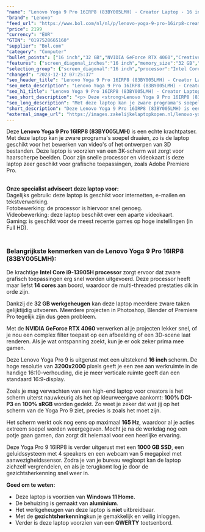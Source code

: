 ```yaml
---
"name": "Lenovo Yoga 9 Pro 16IRP8 (83BY005LMH) - Creator Laptop - 16 inch"
"brand": "Lenovo"
"feed_url": "https://www.bol.com/nl/nl/p/lenovo-yoga-9-pro-16irp8-creator-laptop-16-inch/9300000151986230"
"price": 2199
"currency": "EUR"
"GTIN": "0197528665160"
"supplier": "Bol.com"
"category": "Computer"
"bullet_points": ["16 inch","32 GB","NVIDIA GeForce RTX 4060","Creative"]
"features": {"screen_diagonal_inches":"16 inch","memory_size":"32 GB","graphics_card":"NVIDIA GeForce RTX 4060","purpose_laptop":"Creative"}
"selection_group": {"screen_diagonal":"16 inch","processor":"Intel Core i9","changed_price_past_3_days":false,"product_family":"Yoga"}
"changed": "2023-12-12 07:25:37"
"seo_header_title": "Lenovo Yoga 9 Pro 16IRP8 (83BY005LMH) - Creator Laptop - 16 inch"
"seo_meta_description": "Lenovo Yoga 9 Pro 16IRP8 (83BY005LMH) - Creator Laptop - 16 inch"
"seo_h1_title": "Lenovo Yoga 9 Pro 16IRP8 (83BY005LMH) - Creator Laptop - 16 inch"
"seo_short_description": "<p> Deze <strong>Lenovo Yoga 9 Pro 16IRP8 (83BY005LMH)</strong> is een echte krachtpatser."
"seo_long_description": "Met deze laptop kan je zware programa's soepel draaien, zo is de laptop geschikt voor het bewerken van video's of het ontwerpen van 3D bestanden. Deze laptop is voorzien van een 3K-scherm wat zorgt voor haarscherpe beelden. Door zijn snelle processor en videokaart is deze laptop zeer geschikt voor grafische toepassingen, zoals Adobe Premiere Pro. </p> <p> <br /><strong>Onze specialist adviseert deze laptop voor:</strong><br />Dagelijks gebruik: deze laptop is geschikt voor internetten, e-mailen en tekstverwerking. <br />Fotobewerking: de processor is hiervoor snel genoeg. <br />Videobewerking: deze laptop beschikt over een aparte videokaart. <br />Gaming: is geschikt voor de meest recente games op hoge instellingen (in Full HD). </p> <h3><br />Belangrijkste kenmerken van de Lenovo Yoga 9 Pro 16IRP8 (83BY005LMH):</h3> <p> De krachtige <strong>Intel Core i9-13905H processor</strong> zorgt ervoor dat zware grafisch toepassingen erg snel worden uitgevoerd. Deze processor heeft maar liefst <strong>14 cores </strong>aan boord, waardoor de multi-threaded prestaties dik in orde zijn. </p> <p> Dankzij de <strong>32 GB werkgeheugen</strong> kan deze laptop meerdere zware taken gelijktijdig uitvoeren. Meerdere projecten in Photoshop, Blender of Premiere Pro tegelijk zijn dus geen probleem. </p> <p> Met de <strong>NVIDIA GeForce RTX 4060 </strong>verwerken al je projecten lekker snel, of je nou een complex filter toepast op een afbeelding of een 3D-scene laat renderen. Als je wat ontspanning zoekt, kun je er ook zeker prima mee gamen. </p> <p> Deze Lenovo Yoga Pro 9 is uitgerust met een uitstekend <strong>16 inch </strong>scherm. De hoge resolutie van <strong>3200x2000 </strong>pixels geeft je een zee aan werkruimte in de handige 16:10-verhouding, die je meer verticale ruimte geeft dan een standaard 16:9-display. </p> <p> Zoals je mag verwachten van een high-end laptop voor creators is het scherm uiterst nauwkeurig als het op kleurweergave aankomt: <strong>100% DCI-P3 </strong>en <strong>100% sRGB </strong>worden gedekt. Zo weet je zeker dat wat jij op het scherm van de Yoga Pro 9 ziet, precies is zoals het moet zijn. </p> <p> Het scherm werkt ook nog eens op maximaal <strong>165 Hz</strong>, waardoor al je acties extreem soepel worden weergegeven. Mocht je na de werkdag nog een potje gaan gamen, dan zorgt dit helemaal voor een heerlijke ervaring. </p> <p> Deze Yoga Pro 9 16IRP8 is verder uitgerust met een <strong>1000 GB SSD</strong>, een geluidssysteem met 4 speakers en een webcam van 5 megapixel met aanwezigheidssensor. Zodra je van je bureau wegloopt kan de laptop zichzelf vergrendelen, en als je terugkomt log je door de gezichtsherkenning snel weer in. </p> <p> <strong>Goed om te weten:</strong> </p> <ul> <li>Deze laptop is voorzien van <strong>Windows 11 Home. </strong></li> <li>De behuizing is gemaakt van <strong>aluminium</strong>. </li> <li>Het werkgeheugen van deze laptop is <strong>niet </strong>uitbreidbaar. </li> <li>Met de <strong>gezichtsherkenning</strong>kun je gemakkelijk en veilig inloggen. </li> <li>Verder is deze laptop voorzien van een <strong>QWERTY</strong> toetsenbord. </li> </ul>"
"short_description": "Deze Lenovo Yoga 9 Pro 16IRP8 (83BY005LMH) is een echte krachtpatser. Met deze laptop kan je zware programa's soepel draaien, zo is de laptop geschikt voor het bewerken van video's of het ontwerpen van 3D bestanden. Deze laptop is voorzien van een 3K-scherm wat zorgt voor haarscherpe beelden. Door zijn snelle processor en videokaart is deze laptop zeer geschikt voor grafische toepassingen, zoals Adobe Premiere Pro. Onze specialist adviseert deze laptop voor: Dagelijks gebruik: deze laptop is geschikt voor internetten, e-mailen en tekstverwerking. Fotobewerking: de processor is hiervoor snel genoeg. Videobewerking: deze laptop beschikt over een aparte videokaart. Gaming: is geschikt voor de meest recente games op hoge instellingen (in Full HD). Belangrijkste kenmerken van de Lenovo Yoga 9 Pro 16IRP8 (83BY005LMH): De krachtige Intel Core i9-13905H processor zorgt ervoor dat zware grafisch toepassingen erg snel worden uitgevoerd. Deze processor heeft maar liefst 14 cores aan boord, waardoor de multi-threaded prestaties dik in orde zijn. Dankzij de 32 GB werkgeheugen kan deze laptop meerdere zware taken gelijktijdig uitvoeren. Meerdere projecten in Photoshop, Blender of Premiere Pro tegelijk zijn dus geen probleem. Met de NVIDIA GeForce RTX 4060 verwerken al je projecten lekker snel, of je nou een complex filter toepast op een afbeelding of een 3D-scene laat renderen. Als je wat ontspanning zoekt, kun je er ook zeker prima mee gamen. Deze Lenovo Yoga Pro 9 is uitgerust met een uitstekend 16 inch scherm. De hoge resolutie van 3200x2000 pixels geeft je een zee aan werkruimte in de handige 16:10-verhouding, die je meer verticale ruimte geeft dan een standaard 16:9-display. Zoals je mag verwachten van een high-end laptop voor creators is het scherm uiterst nauwkeurig als het op kleurweergave aankomt: 100% DCI-P3 en 100% sRGB worden gedekt. Zo weet je zeker dat wat jij op het scherm van de Yoga Pro 9 ziet, precies is zoals het moet zijn. Het scherm werkt ook nog eens op maximaal 165 Hz, waardoor al je acties extreem soepel worden weergegeven. Mocht je na de werkdag nog een potje gaan gamen, dan zorgt dit helemaal voor een heerlijke ervaring. Deze Yoga Pro 9 16IRP8 is verder uitgerust met een 1000 GB SSD, een geluidssysteem met 4 speakers en een webcam van 5 megapixel met aanwezigheidssensor. Zodra je van je bureau wegloopt kan de laptop zichzelf vergrendelen, en als je terugkomt log je door de gezichtsherkenning snel weer in. Goed om te weten: Deze laptop is voorzien van Windows 11 Home. De behuizing is gemaakt van aluminium. Het werkgeheugen van deze laptop is niet uitbreidbaar. Met de gezichtsherkenningkun je gemakkelijk en veilig inloggen. Verder is deze laptop voorzien van een QWERTY toetsenbord."
"external_image_url": "https://images.zakelijkelaptopkopen.nl/lenovo-yoga-9-pro-16irp8-creator-laptop-16-inch-2.webp"
---
```


<p> Deze <strong>Lenovo Yoga 9 Pro 16IRP8 (83BY005LMH)</strong> is een echte krachtpatser. Met deze laptop kan je zware programa's soepel draaien, zo is de laptop geschikt voor het bewerken van video's of het ontwerpen van 3D bestanden. Deze laptop is voorzien van een 3K-scherm wat zorgt voor haarscherpe beelden. Door zijn snelle processor en videokaart is deze laptop zeer geschikt voor grafische toepassingen, zoals Adobe Premiere Pro. </p> <p> <br /><strong>Onze specialist adviseert deze laptop voor:</strong><br />Dagelijks gebruik: deze laptop is geschikt voor internetten, e-mailen en tekstverwerking.<br />Fotobewerking: de processor is hiervoor snel genoeg.<br />Videobewerking: deze laptop beschikt over een aparte videokaart.<br />Gaming: is geschikt voor de meest recente games op hoge instellingen (in Full HD). </p> <h3><br />Belangrijkste kenmerken van de Lenovo Yoga 9 Pro 16IRP8 (83BY005LMH):</h3> <p> De krachtige <strong>Intel Core i9-13905H processor</strong> zorgt ervoor dat zware grafisch toepassingen erg snel worden uitgevoerd. Deze processor heeft maar liefst <strong>14 cores </strong>aan boord, waardoor de multi-threaded prestaties dik in orde zijn. </p> <p> Dankzij de <strong>32 GB werkgeheugen</strong> kan deze laptop meerdere zware taken gelijktijdig uitvoeren. Meerdere projecten in Photoshop, Blender of Premiere Pro tegelijk zijn dus geen probleem. </p> <p> Met de <strong>NVIDIA GeForce RTX 4060 </strong>verwerken al je projecten lekker snel, of je nou een complex filter toepast op een afbeelding of een 3D-scene laat renderen. Als je wat ontspanning zoekt, kun je er ook zeker prima mee gamen. </p> <p> Deze Lenovo Yoga Pro 9 is uitgerust met een uitstekend <strong>16 inch </strong>scherm. De hoge resolutie van <strong>3200x2000 </strong>pixels geeft je een zee aan werkruimte in de handige 16:10-verhouding, die je meer verticale ruimte geeft dan een standaard 16:9-display. </p> <p> Zoals je mag verwachten van een high-end laptop voor creators is het scherm uiterst nauwkeurig als het op kleurweergave aankomt: <strong>100% DCI-P3 </strong>en <strong>100% sRGB </strong>worden gedekt. Zo weet je zeker dat wat jij op het scherm van de Yoga Pro 9 ziet, precies is zoals het moet zijn. </p> <p> Het scherm werkt ook nog eens op maximaal <strong>165 Hz</strong>, waardoor al je acties extreem soepel worden weergegeven. Mocht je na de werkdag nog een potje gaan gamen, dan zorgt dit helemaal voor een heerlijke ervaring. </p> <p> Deze Yoga Pro 9 16IRP8 is verder uitgerust met een <strong>1000 GB SSD</strong>, een geluidssysteem met 4 speakers en een webcam van 5 megapixel met aanwezigheidssensor. Zodra je van je bureau wegloopt kan de laptop zichzelf vergrendelen, en als je terugkomt log je door de gezichtsherkenning snel weer in. </p> <p> <strong>Goed om te weten:</strong> </p> <ul> <li>Deze laptop is voorzien van <strong>Windows 11 Home.</strong></li> <li>De behuizing is gemaakt van <strong>aluminium</strong>.</li> <li>Het werkgeheugen van deze laptop is <strong>niet </strong>uitbreidbaar.</li> <li>Met de <strong>gezichtsherkenning</strong>kun je gemakkelijk en veilig inloggen.</li> <li>Verder is deze laptop voorzien van een <strong>QWERTY</strong> toetsenbord.</li> </ul>